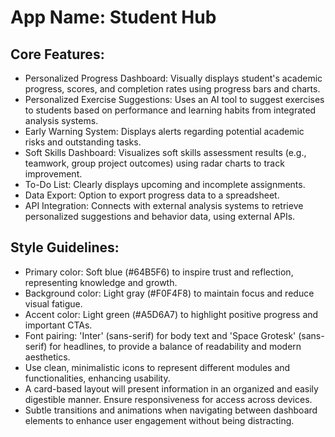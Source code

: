 # **App Name**: Student Hub

## Core Features:

- Personalized Progress Dashboard: Visually displays student's academic progress, scores, and completion rates using progress bars and charts.
- Personalized Exercise Suggestions: Uses an AI tool to suggest exercises to students based on performance and learning habits from integrated analysis systems.
- Early Warning System: Displays alerts regarding potential academic risks and outstanding tasks.
- Soft Skills Dashboard: Visualizes soft skills assessment results (e.g., teamwork, group project outcomes) using radar charts to track improvement.
- To-Do List: Clearly displays upcoming and incomplete assignments.
- Data Export: Option to export progress data to a spreadsheet.
- API Integration: Connects with external analysis systems to retrieve personalized suggestions and behavior data, using external APIs.

## Style Guidelines:

- Primary color: Soft blue (#64B5F6) to inspire trust and reflection, representing knowledge and growth.
- Background color: Light gray (#F0F4F8) to maintain focus and reduce visual fatigue.
- Accent color: Light green (#A5D6A7) to highlight positive progress and important CTAs.
- Font pairing: 'Inter' (sans-serif) for body text and 'Space Grotesk' (sans-serif) for headlines, to provide a balance of readability and modern aesthetics.
- Use clean, minimalistic icons to represent different modules and functionalities, enhancing usability.
- A card-based layout will present information in an organized and easily digestible manner. Ensure responsiveness for access across devices.
- Subtle transitions and animations when navigating between dashboard elements to enhance user engagement without being distracting.